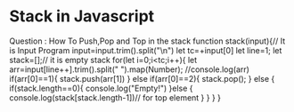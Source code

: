 # Stack in Javascript
Question : How To Push,Pop and Top in the stack
function stack(input){// It is Input Program
    input=input.trim().split("\n")
    let tc=+input[0]
    let line=1;
    let stack=[];// it is empty stack
    for(let i=0;i<tc;i++){
        let arr=input[line++].trim().split(" ").map(Number);
        //console.log(arr)
        if(arr[0]==1){
            stack.push(arr[1])
        }
        else if(arr[0]==2){
            stack.pop();
        }
        else {
            if(stack.length==0){
                console.log("Empty!")
            }else {
                console.log(stack[stack.length-1])// for top element
            }
        }
    }
  }
